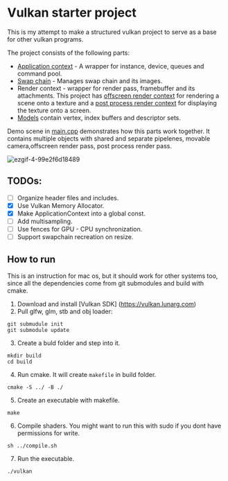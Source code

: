 # Vulkan starter project

This is my attempt to make a structured vulkan project to serve as a base for other vulkan programs.

The project consists of the following parts: 
 - [Application context](https://github.com/grigoryoskin/vulkan-project-starter/blob/master/src/app-context/VulkanApplicationContext.h) - A wrapper for instance, device, queues and command pool.
 - [Swap chain](https://github.com/grigoryoskin/vulkan-project-starter/blob/master/src/app-context/VulkanSwapchain.h) - Manages swap chain and its images.
 - Render context - wrapper for render pass, framebuffer and its attachments. This project has [offscreen render context](https://github.com/grigoryoskin/vulkan-project-starter/blob/master/src/render-context/OffscreenRenderContext.h) for rendering a scene onto a texture and a [post process render context](https://github.com/grigoryoskin/vulkan-project-starter/blob/master/src/render-context/PostProcessRenderContext.h) for displaying the texture onto a screen.
 - [Models](https://github.com/grigoryoskin/vulkan-project-starter/tree/master/src/scene/DrawableModel.h) contain vertex, index buffers and descriptor sets.

Demo scene in [main.cpp](https://github.com/grigoryoskin/vulkan-project-starter/blob/master/src/main.cpp) demonstrates how this parts work together. It contains multiple objects with shared and separate pipelenes, movable camera,offscreen render pass, post process render pass.

![ezgif-4-99e2f6d18489](https://user-images.githubusercontent.com/44236259/123562250-7c233a00-d7e8-11eb-9fee-a86363358d0b.gif)

## TODOs: 
- [ ] Organize header files and includes.
- [X] Use Vulkan Memory Allocator.
- [X] Make ApplicationContext into a global const.
- [ ] Add multisampling.
- [ ] Use fences for GPU - CPU synchronization.
- [ ] Support swapchain recreation on resize.

## How to run
This is an instruction for mac os, but it should work for other systems too, since all the dependencies come from git submodules and build with cmake.
1. Download and install [Vulkan SDK] (https://vulkan.lunarg.com)
2. Pull glfw, glm, stb and obj loader:
```
git submudule init
git submodule update
```
3. Create a buld folder and step into it.
```
mkdir build
cd build
```
4. Run cmake. It will create `makefile` in build folder.
```
cmake -S ../ -B ./
```
5. Create an executable with makefile.
```
make
```
6. Compile shaders. You might want to run this with sudo if you dont have permissions for write.
```
sh ../compile.sh
```
7. Run the executable.
```
./vulkan
```
